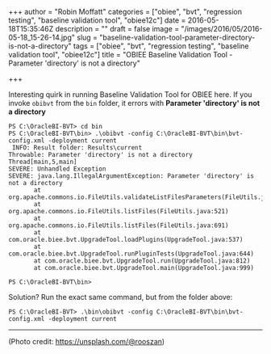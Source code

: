 +++
author = "Robin Moffatt"
categories = ["obiee", "bvt", "regression testing", "baseline validation tool", "obiee12c"]
date = 2016-05-18T15:35:46Z
description = ""
draft = false
image = "/images/2016/05/2016-05-18_15-26-14.jpg"
slug = "baseline-validation-tool-parameter-directory-is-not-a-directory"
tags = ["obiee", "bvt", "regression testing", "baseline validation tool", "obiee12c"]
title = "OBIEE Baseline Validation Tool - Parameter 'directory' is not a directory"

+++

Interesting quirk in running Baseline Validation Tool for OBIEE here. If you invoke `obibvt` from the `bin` folder, it errors with **Parameter 'directory' is not a directory**

```
PS C:\OracleBI-BVT> cd bin
PS C:\OracleBI-BVT\bin> .\obibvt -config C:\OracleBI-BVT\bin\bvt-config.xml -deployment current
 INFO: Result folder: Results\current
Throwable: Parameter 'directory' is not a directory
Thread[main,5,main]
SEVERE: Unhandled Exception
SEVERE: java.lang.IllegalArgumentException: Parameter 'directory' is not a directory
       at org.apache.commons.io.FileUtils.validateListFilesParameters(FileUtils.java:545)
       at org.apache.commons.io.FileUtils.listFiles(FileUtils.java:521)
       at org.apache.commons.io.FileUtils.listFiles(FileUtils.java:691)
       at com.oracle.biee.bvt.UpgradeTool.loadPlugins(UpgradeTool.java:537)
       at com.oracle.biee.bvt.UpgradeTool.runPluginTests(UpgradeTool.java:644)
       at com.oracle.biee.bvt.UpgradeTool.run(UpgradeTool.java:812)
       at com.oracle.biee.bvt.UpgradeTool.main(UpgradeTool.java:999)

PS C:\OracleBI-BVT\bin>
```

Solution? Run the exact same command, but from the folder above: 

```
PS C:\OracleBI-BVT> .\bin\obibvt -config C:\OracleBI-BVT\bin\bvt-config.xml -deployment current
```

---
(Photo credit: https://unsplash.com/@rooszan)
